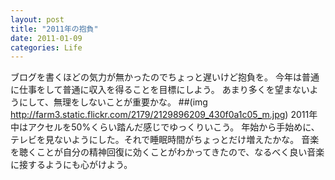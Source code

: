 ```yaml
---
layout: post
title: "2011年の抱負"
date: 2011-01-09
categories: Life
---
```

ブログを書くほどの気力が無かったのでちょっと遅いけど抱負を。
今年は普通に仕事をして普通に収入を得ることを目標にしよう。
あまり多くを望まないようにして、無理をしないことが重要かな。
 ##(img http://farm3.static.flickr.com/2179/2129896209_430f0a1c05_m.jpg)
2011年中はアクセルを50%くらい踏んだ感じでゆっくりいこう。
年始から手始めに、テレビを見ないようにした。それで睡眠時間がちょっとだけ増えたかな。
音楽を聴くことが自分の精神回復に効くことがわかってきたので、なるべく良い音楽に接するようにも心がけよう。

